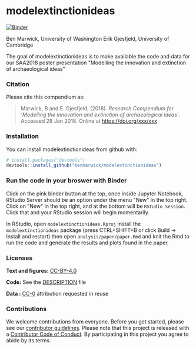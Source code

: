 
<!-- README.md is generated from README.Rmd. Please edit that file -->
modelextinctionideas
====================

[![Binder](http://mybinder.org/badge.svg)](https://mybinder.org/v2/gh/benmarwick/modelextinctionideas/master?urlpath=rstudio)

Ben Marwick, University of Washington
Erik Gjesfjeld, University of Cambridge

The goal of modelextinctionideas is to make available the code and data for our SAA2018 poster presentation "Modelling the innovation and extinction of archaeological ideas"

### Citation

Please cite this compendium as:

> Marwick, B and E. Gjesfjeld, (2018). *Research Compendium for 'Modelling the innovation and extinction of archaeological ideas'*. Accessed 28 Jan 2018. Online at <https://doi.org/xxx/xxx>

### Installation

You can install modelextinctionideas from github with:

``` r
# install.packages("devtools")
devtools::install_github("benmarwick/modelextinctionideas")
```

### Run the code in your broswer with Binder

Click on the pink binder button at the top, once inside Jupyter Notebook, RStudio Server should be an option under the menu "New" in the top right. Click on "New" in the top right, and at the bottom will be `RStudio Session`. Click that and your RStudio session will begin momentarily.

In RStudio, open `modelextinctionideas.Rproj` install the `modelextinctionideas` package (press CTRL+SHIFT+B or click Build -&gt; Install and restart) then open `analysis/paper/paper.Rmd` and knit the Rmd to run the code and generate the results and plots found in the paper.

### Licenses

**Text and figures:** [CC-BY-4.0](http://creativecommons.org/licenses/by/4.0/)

**Code:** See the [DESCRIPTION](DESCRIPTION) file

**Data :** [CC-0](http://creativecommons.org/publicdomain/zero/1.0/) attribution requested in reuse

### Contributions

We welcome contributions from everyone. Before you get started, please see our [contributor guidelines](CONTRIBUTING.md). Please note that this project is released with a [Contributor Code of Conduct](CONDUCT.md). By participating in this project you agree to abide by its terms.

